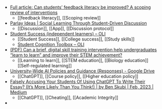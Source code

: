 - [Full article: Can students’ feedback literacy be improved? A scoping review of interventions](https://www.tandfonline.com/doi/full/10.1080/02602938.2023.2177613)
	- [[feedback literacy]], [[Scoping review]]
- [Parlay Ideas | Social Learning Through Student-Driven Discussion](https://parlayideas.com/)
	- [[Discussion]], [[App]], [[Discussion protocol]]
- [Student Success (independent learners) – OLI](https://oli.cmu.edu/product-category/student-success-indep/)
	- [[Student Success]], [[College success]], [[Study skills]]
	- [Student Cognition Toolbox – OLI](https://oli.cmu.edu/courses/student-cognition-toolbox/)
- [(PDF) Can a brief, digital skill training intervention help undergraduates “learn to learn” and improve their STEM achievement?](https://www.researchgate.net/publication/335942589_Can_a_brief_digital_skill_training_intervention_help_undergraduates_learn_to_learn_and_improve_their_STEM_achievement)
	- [[Learning to learn]], [[STEM education]], [[Biology education]] [[Self-regulated learning]]
- [University-Wide AI Policies and Guidance (Responses) - Google Drive](https://docs.google.com/spreadsheets/u/0/d/1BaBrJbItfiML64fvtRDrUS2rL9cju0yTkG4E8xNul5A/htmlview)
	- [[ChatGPT]], [[Course policy]], [[Higher education policy]]
- [Falsely Accusing Your Students Of Using ChatGPT To Write Their Essay? (It’s More Likely Than You Think!) | by Ben Skubi | Feb, 2023 | Medium](https://medium.com/@bskubi/falsely-accusing-your-students-of-using-chatgpt-to-write-their-essay-4131c4e948d)
	- [[ChatGPT]], [[Cheating]], [[Academic Integrity]]
-